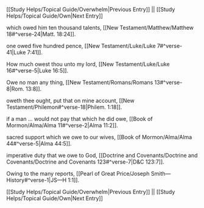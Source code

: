 [[Study Helps/Topical Guide/Overwhelm|Previous Entry]]  ||  [[Study Helps/Topical Guide/Own|Next Entry]]

 which owed him ten thousand talents, [[New Testament/Matthew/Matthew 18#^verse-24|Matt. 18:24]].

 one owed five hundred pence, [[New Testament/Luke/Luke 7#^verse-41|Luke 7:41]].

 How much owest thou unto my lord, [[New Testament/Luke/Luke 16#^verse-5|Luke 16:5]].

 Owe no man any thing, [[New Testament/Romans/Romans 13#^verse-8|Rom. 13:8]].

 oweth thee ought, put that on mine account, [[New Testament/Philemon#^verse-18|Philem. 1:18]].

 if a man ... would not pay that which he did owe, [[Book of Mormon/Alma/Alma 11#^verse-2|Alma 11:2]].

 sacred support which we owe to our wives, [[Book of Mormon/Alma/Alma 44#^verse-5|Alma 44:5]].

 imperative duty that we owe to God, [[Doctrine and Covenants/Doctrine and Covenants/Doctrine and Covenants 123#^verse-7|D&C 123:7]].

 Owing to the many reports, [[Pearl of Great Price/Joseph Smith—History#^verse-1|JS—H 1:1]].

[[Study Helps/Topical Guide/Overwhelm|Previous Entry]]  ||  [[Study Helps/Topical Guide/Own|Next Entry]]